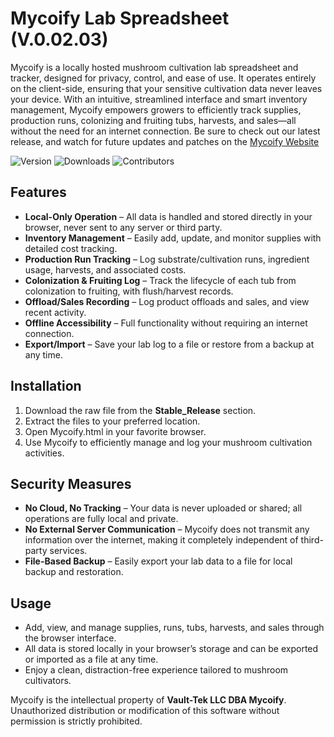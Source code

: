 # Mycoify Lab Spreadsheet (V.0.02.03)

Mycoify is a locally hosted mushroom cultivation lab spreadsheet and tracker, designed for privacy, control, and ease of use. It operates entirely on the client-side, ensuring that your sensitive cultivation data never leaves your device. With an intuitive, streamlined interface and smart inventory management, Mycoify empowers growers to efficiently track supplies, production runs, colonizing and fruiting tubs, harvests, and sales—all without the need for an internet connection. Be sure to check out our latest release, and watch for future updates and patches on the [Mycoify Website](https://mycoify.pages.dev/)

![Version](https://img.shields.io/badge/Version-v0.02.03-blue?style=flat-square&logo=github&logoColor=white)
![Downloads](https://img.shields.io/github/downloads/keeweb/keeweb/total?logo=github&logoColor=white&label=Downloads&color=376892)
![Contributors](https://img.shields.io/badge/Contributors-12-blue?style=flat-square&logo=github&logoColor=white)

## Features

- **Local-Only Operation** – All data is handled and stored directly in your browser, never sent to any server or third party.  
- **Inventory Management** – Easily add, update, and monitor supplies with detailed cost tracking.  
- **Production Run Tracking** – Log substrate/cultivation runs, ingredient usage, harvests, and associated costs.  
- **Colonization & Fruiting Log** – Track the lifecycle of each tub from colonization to fruiting, with flush/harvest records.  
- **Offload/Sales Recording** – Log product offloads and sales, and view recent activity.  
- **Offline Accessibility** – Full functionality without requiring an internet connection.  
- **Export/Import** – Save your lab log to a file or restore from a backup at any time.

## Installation

1. Download the raw file from the **Stable_Release** section.  
2. Extract the files to your preferred location.  
3. Open Mycoify.html in your favorite browser.  
4. Use Mycoify to efficiently manage and log your mushroom cultivation activities.  

## Security Measures

- **No Cloud, No Tracking** – Your data is never uploaded or shared; all operations are fully local and private.  
- **No External Server Communication** – Mycoify does not transmit any information over the internet, making it completely independent of third-party services.  
- **File-Based Backup** – Easily export your lab data to a file for local backup and restoration.

## Usage

- Add, view, and manage supplies, runs, tubs, harvests, and sales through the browser interface.  
- All data is stored locally in your browser’s storage and can be exported or imported as a file at any time.  
- Enjoy a clean, distraction-free experience tailored to mushroom cultivators.

Mycoify is the intellectual property of **Vault-Tek LLC DBA Mycoify**. Unauthorized distribution or modification of this software without permission is strictly prohibited.
